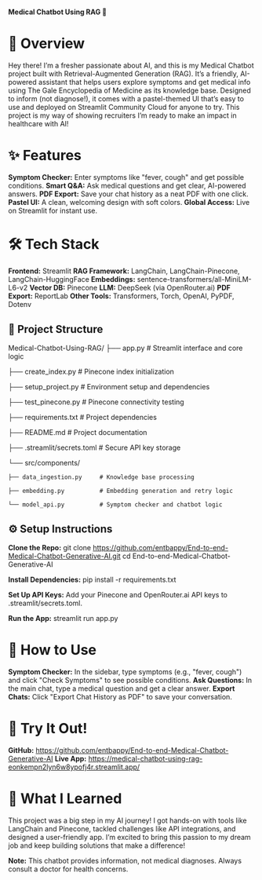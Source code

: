 #### Medical Chatbot Using RAG 🤖
# 🚀 Overview
Hey there! I’m a fresher passionate about AI, and this is my Medical Chatbot project built with Retrieval-Augmented Generation (RAG). It’s a friendly, AI-powered assistant that helps users explore symptoms and get medical info using The Gale Encyclopedia of Medicine as its knowledge base. Designed to inform (not diagnose!), it comes with a pastel-themed UI that’s easy to use and deployed on Streamlit Community Cloud for anyone to try. This project is my way of showing recruiters I’m ready to make an impact in healthcare with AI!
# ✨ Features
**Symptom Checker:** Enter symptoms like "fever, cough" and get possible conditions.
**Smart Q&A:** Ask medical questions and get clear, AI-powered answers.
**PDF Export:** Save your chat history as a neat PDF with one click.
**Pastel UI:** A clean, welcoming design with soft colors.
**Global Access:** Live on Streamlit for instant use.
# 🛠️ Tech Stack
**Frontend:** Streamlit
**RAG Framework:** LangChain, LangChain-Pinecone, LangChain-HuggingFace
**Embeddings:** sentence-transformers/all-MiniLM-L6-v2
**Vector DB:** Pinecone
**LLM:** DeepSeek (via OpenRouter.ai)
**PDF Export:** ReportLab
**Other Tools:** Transformers, Torch, OpenAI, PyPDF, Dotenv
## 📂 Project Structure
Medical-Chatbot-Using-RAG/
├── app.py                     # Streamlit interface and core logic

├── create_index.py           # Pinecone index initialization

├── setup_project.py          # Environment setup and dependencies

├── test_pinecone.py          # Pinecone connectivity testing

├── requirements.txt          # Project dependencies

├── README.md                 # Project documentation

├── .streamlit/secrets.toml   # Secure API key storage

└── src/components/

    ├── data_ingestion.py     # Knowledge base processing
    
    ├── embedding.py          # Embedding generation and retry logic
    
    └── model_api.py          # Symptom checker and chatbot logic

## ⚙️ Setup Instructions

**Clone the Repo:** git clone https://github.com/entbappy/End-to-end-Medical-Chatbot-Generative-AI.git
cd End-to-end-Medical-Chatbot-Generative-AI


**Install Dependencies:** pip install -r requirements.txt


**Set Up API Keys:**
Add your Pinecone and OpenRouter.ai API keys to .streamlit/secrets.toml.


**Run the App:** streamlit run app.py



# 📖 How to Use

**Symptom Checker:** In the sidebar, type symptoms (e.g., "fever, cough") and click "Check Symptoms" to see possible conditions.
**Ask Questions:** In the main chat, type a medical question and get a clear answer.
**Export Chats:** Click "Export Chat History as PDF" to save your conversation.

# 🔗 Try It Out!

**GitHub:** https://github.com/entbappy/End-to-end-Medical-Chatbot-Generative-AI
**Live App:** https://medical-chatbot-using-rag-eonkempn2lyn6w8ypofj4r.streamlit.app/

# 🌟 What I Learned
This project was a big step in my AI journey! I got hands-on with tools like LangChain and Pinecone, tackled challenges like API integrations, and designed a user-friendly app. I’m excited to bring this passion to my dream job and keep building solutions that make a difference!

**Note:** This chatbot provides information, not medical diagnoses. Always consult a doctor for health concerns.

